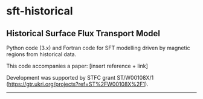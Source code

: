 # sft-historical
Historical Surface Flux Transport Model
---

Python code (3.x) and Fortran code for SFT modelling driven by magnetic regions from historical data.

This code accompanies a paper: [insert reference + link]

Development was supported by STFC grant ST/W00108X/1 (https://gtr.ukri.org/projects?ref=ST%2FW00108X%2F1).

---
